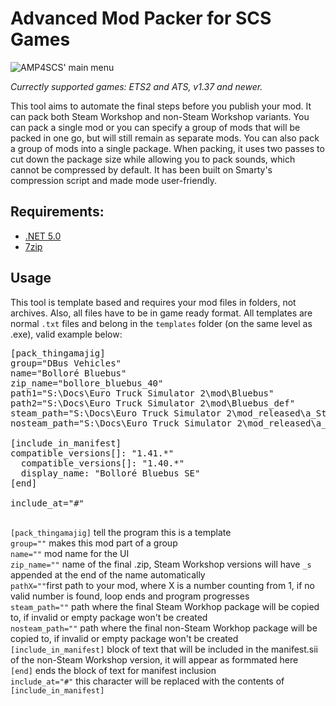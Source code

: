 # Advanced Mod Packer for SCS Games

![AMP4SCS' main menu](https://dl.dropboxusercontent.com/s/x2udhpfwmd44cnp/amp4scs.png?dl=0)

*Currectly supported games: ETS2 and ATS, v1.37 and newer.*

This tool aims to automate the final steps before you publish your mod. It can pack both Steam Workshop and non-Steam Workshop variants. You can pack a single mod or you can specify a group of mods that will be packed in one go, but will still remain as separate mods. You can also pack a group of mods into a single package. When packing, it uses two passes to cut down the package size while allowing you to pack sounds, which cannot be compressed by default. It has been built on Smarty's compression script and made mode user-friendly.

## Requirements:
* [.NET 5.0](https://dotnet.microsoft.com/download/dotnet/5.0)
* [7zip](https://www.7-zip.org/)

## Usage

This tool is template based and requires your mod files in folders, not archives. Also, all files have to be in game ready format. All templates are normal `.txt` files and belong in the `templates` folder (on the same level as .exe), valid example below:
<pre>
[pack_thingamajig]
group="DBus Vehicles"
name="Bolloré Bluebus"
zip_name="bollore_bluebus_40"
path1="S:\Docs\Euro Truck Simulator 2\mod\Bluebus"
path2="S:\Docs\Euro Truck Simulator 2\mod\Bluebus_def"
steam_path="S:\Docs\Euro Truck Simulator 2\mod_released\a_Steam\Bollore_Bluebus_s"
nosteam_path="S:\Docs\Euro Truck Simulator 2\mod_released\a_Trucky\Bollore_Bluebus"

[include_in_manifest]
compatible_versions[]: "1.41.*"
  compatible_versions[]: "1.40.*"
  display_name: "Bolloré Bluebus SE"
[end]

include_at="#"

</pre>

`[pack_thingamajig]` tell the program this is a template<br>
`group=""` makes this mod part of a group<br>
`name=""` mod name for the UI<br>
`zip_name=""` name of the final .zip, Steam Workshop versions will have `_s` appended at the end of the name automatically<br>
`pathX=""`first path to your mod, where X is a number counting from 1, if no valid number is found, loop ends and program progresses<br>
`steam_path=""` path where the final Steam Workhop package will be copied to, if invalid or empty package won't be created<br>
`nosteam_path=""` path where the final non-Steam Workhop package will be copied to, if invalid or empty package won't be created<br>
`[include_in_manifest]` block of text that will be included in the manifest.sii of the non-Steam Workshop version, it will appear as formmated here<br>
`[end]` ends the block of text for manifest inclusion<br>
`include_at="#"` this character will be replaced with the contents of `[include_in_manifest]`<br>
